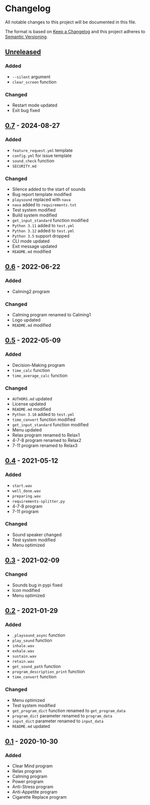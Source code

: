 # Changelog
All notable changes to this project will be documented in this file.

The format is based on [Keep a Changelog](http://keepachangelog.com/en/1.0.0/)
and this project adheres to [Semantic Versioning](http://semver.org/spec/v2.0.0.html).

## [Unreleased]
### Added
- `--silent` argument
- `clear_screen` function
### Changed
- Restart mode updated
- Exit bug fixed
## [0.7] - 2024-08-27
### Added
- `feature_request.yml` template
- `config.yml` for issue template
- `sound_check` function
- `SECURITY.md`
### Changed
- Silence added to the start of sounds
- Bug report template modified
- `playsound` replaced with `nava`
- `nava` added to `requirements.txt`
- Test system modified
- Build system modified
- `get_input_standard` function modified
- `Python 3.11` added to `test.yml`
- `Python 3.12` added to `test.yml`
- `Python 3.5` support dropped
- CLI mode updated
- Exit message updated
- `README.md` modified
## [0.6] - 2022-06-22
### Added
- Calming2 program
### Changed
- Calming program renamed to Calming1
- Logo updated
- `README.md` modified
## [0.5] - 2022-05-09
### Added
- Decision-Making program
- `time_calc` function
- `time_average_calc` function
### Changed
- `AUTHORS.md` updated
- License updated
- `README.md` modified
- `Python 3.10` added to `test.yml`
- `time_convert` function modified
- `get_input_standard` function modified
- Menu updated
- Relax program renamed to Relax1
- 4-7-8 program renamed to Relax2
- 7-11 program renamed to Relax3
## [0.4] - 2021-05-12
### Added
- `start.wav`
- `well_done.wav`
- `preparing.wav`
- `requirements-splitter.py`
- 4-7-8 program
- 7-11 program
### Changed
- Sound speaker changed
- Test system modified
- Menu optimized
## [0.3] - 2021-02-09
### Changed
- Sounds bug in pypi fixed
- Icon modified
- Menu optimized
## [0.2] - 2021-01-29
### Added
- `_playsound_async` function
- `play_sound` function
- `inhale.wav`
- `exhale.wav`
- `sustain.wav`
- `retain.wav`
- `get_sound_path` function
- `program_description_print` function
- `time_convert` function
### Changed
- Menu optimized
- Test system modified
- `get_program_dict` function renamed to `get_program_data`
- `program_dict` parameter renamed to `program_data`
- `input_dict` parameter renamed to `input_data`
- `README.md` updated
## [0.1] - 2020-10-30
### Added
- Clear Mind program
- Relax program
- Calming program
- Power program
- Anti-Stress program
- Anti-Appetite program 
- Cigarette Replace program

[Unreleased]: https://github.com/sepandhaghighi/nafas/compare/v0.7...dev
[0.7]: https://github.com/sepandhaghighi/nafas/compare/v0.6...v0.7
[0.6]: https://github.com/sepandhaghighi/nafas/compare/v0.5...v0.6
[0.5]: https://github.com/sepandhaghighi/nafas/compare/v0.4...v0.5
[0.4]: https://github.com/sepandhaghighi/nafas/compare/v0.3...v0.4
[0.3]: https://github.com/sepandhaghighi/nafas/compare/v0.2...v0.3
[0.2]: https://github.com/sepandhaghighi/nafas/compare/v0.1...v0.2
[0.1]: https://github.com/sepandhaghighi/nafas/compare/c58087a...v0.1



